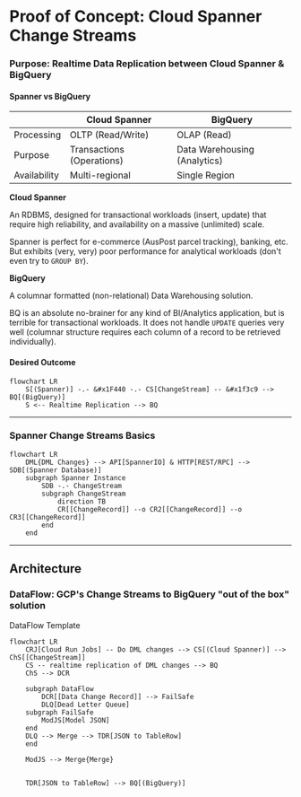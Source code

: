 # Proof of Concept: Cloud Spanner Change Streams

### Purpose: Realtime Data Replication between Cloud Spanner & BigQuery

#### Spanner vs BigQuery

|              | Cloud Spanner             | BigQuery                     | 
|--------------|---------------------------|------------------------------|
| Processing   | OLTP (Read/Write)         | OLAP (Read)                  |
| Purpose      | Transactions (Operations) | Data Warehousing (Analytics) |
| Availability | Multi-regional            | Single Region                |

**Cloud Spanner** 

An RDBMS, designed for transactional workloads (insert, update) that require high reliability, and availability on a massive (unlimited) scale. 

Spanner is perfect for e-commerce (AusPost parcel tracking), banking, etc. But exhibits (very, very) poor performance for analytical workloads (don't even try to `GROUP BY`).

**BigQuery** 

A columnar formatted (non-relational) Data Warehousing solution.

BQ is an absolute no-brainer for any kind of BI/Analytics application, but is terrible for transactional workloads. It does not handle `UPDATE` queries very well (columnar structure requires each column of a record to be retrieved individually).

#### Desired Outcome
```mermaid
flowchart LR
    S[(Spanner)] -.- &#x1F440 -.- CS[ChangeStream] -- &#x1f3c9 --> BQ[(BigQuery)]
    S <-- Realtime Replication --> BQ
```

---

### Spanner Change Streams Basics
```mermaid
flowchart LR
    DML{DML Changes} --> API[SpannerIO] & HTTP[REST/RPC] --> SDB[(Spanner Database)]
    subgraph Spanner Instance 
        SDB -.- ChangeStream
        subgraph ChangeStream
            direction TB
            CR[[ChangeRecord]] --o CR2[[ChangeRecord]] --o CR3[[ChangeRecord]]
        end
    end
```

---

## Architecture

### DataFlow: GCP's Change Streams to BigQuery "out of the box" solution 

DataFlow Template
```mermaid
flowchart LR
    CRJ[Cloud Run Jobs] -- Do DML changes --> CS[(Cloud Spanner)] --> ChS[[ChangeStream]] 
    CS -- realtime replication of DML changes --> BQ
    ChS --> DCR
    
    subgraph DataFlow
        DCR[[Data Change Record]] --> FailSafe
        DLQ[Dead Letter Queue]
    subgraph FailSafe
        ModJS[Model JSON]
    end
    DLQ --> Merge --> TDR[JSON to TableRow]
    end
    
    ModJS --> Merge{Merge}
    
    
    TDR[JSON to TableRow] --> BQ[(BigQuery)]
```